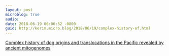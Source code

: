 ```yaml
---
layout: post
microblog: true
audio: 
date: 2018-06-19 06:06:52 -0800
guid: http://kerim.micro.blog/2018/06/19/complex-history-of.html
---
```

[Complex history of dog origins and translocations in the Pacific revealed by ancient mitogenomes](https://www.nature.com/articles/s41598-018-27363-8)
